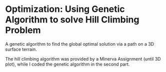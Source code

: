 # Optimization: Using Genetic Algorithm to solve Hill Climbing Problem

A genetic algorithm to find the global optimal solution via a path on a 3D surface terrain.

The hill climbing algorithm was provided by a Minerva Assignment (until 3D plot), while I coded the genetic algorithm in the second part. 

